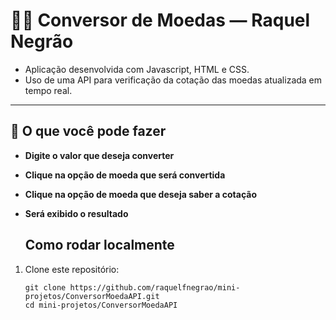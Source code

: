 # 👩‍💻 Conversor de Moedas — Raquel Negrão

- Aplicação desenvolvida com Javascript, HTML e CSS. 
- Uso de uma API para verificação da cotação das moedas atualizada em tempo real.

---

## 📂 O que você pode fazer

- **Digite o valor que deseja converter** 

- **Clique na opção de moeda que será convertida**  

- **Clique na opção de moeda que deseja saber a cotação**

- **Será exibido o resultado**  
  
  ## Como rodar localmente

1. Clone este repositório:  
   ```
   git clone https://github.com/raquelfnegrao/mini-projetos/ConversorMoedaAPI.git
   cd mini-projetos/ConversorMoedaAPI
